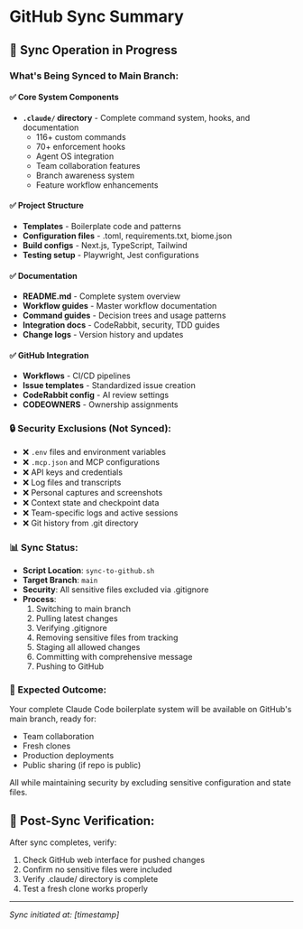 # GitHub Sync Summary

## 🚀 Sync Operation in Progress

### What's Being Synced to Main Branch:

#### ✅ Core System Components
- **`.claude/` directory** - Complete command system, hooks, and documentation
  - 116+ custom commands
  - 70+ enforcement hooks
  - Agent OS integration
  - Team collaboration features
  - Branch awareness system
  - Feature workflow enhancements

#### ✅ Project Structure
- **Templates** - Boilerplate code and patterns
- **Configuration files** - .toml, requirements.txt, biome.json
- **Build configs** - Next.js, TypeScript, Tailwind
- **Testing setup** - Playwright, Jest configurations

#### ✅ Documentation
- **README.md** - Complete system overview
- **Workflow guides** - Master workflow documentation
- **Command guides** - Decision trees and usage patterns
- **Integration docs** - CodeRabbit, security, TDD guides
- **Change logs** - Version history and updates

#### ✅ GitHub Integration
- **Workflows** - CI/CD pipelines
- **Issue templates** - Standardized issue creation
- **CodeRabbit config** - AI review settings
- **CODEOWNERS** - Ownership assignments

### 🔒 Security Exclusions (Not Synced):
- ❌ `.env` files and environment variables
- ❌ `.mcp.json` and MCP configurations
- ❌ API keys and credentials
- ❌ Log files and transcripts
- ❌ Personal captures and screenshots
- ❌ Context state and checkpoint data
- ❌ Team-specific logs and active sessions
- ❌ Git history from .git directory

### 📊 Sync Status:
- **Script Location**: `sync-to-github.sh`
- **Target Branch**: `main`
- **Security**: All sensitive files excluded via .gitignore
- **Process**: 
  1. Switching to main branch
  2. Pulling latest changes
  3. Verifying .gitignore
  4. Removing sensitive files from tracking
  5. Staging all allowed changes
  6. Committing with comprehensive message
  7. Pushing to GitHub

### 🎯 Expected Outcome:
Your complete Claude Code boilerplate system will be available on GitHub's main branch, ready for:
- Team collaboration
- Fresh clones
- Production deployments
- Public sharing (if repo is public)

All while maintaining security by excluding sensitive configuration and state files.

## 📝 Post-Sync Verification:
After sync completes, verify:
1. Check GitHub web interface for pushed changes
2. Confirm no sensitive files were included
3. Verify .claude/ directory is complete
4. Test a fresh clone works properly

---
*Sync initiated at: [timestamp]*
